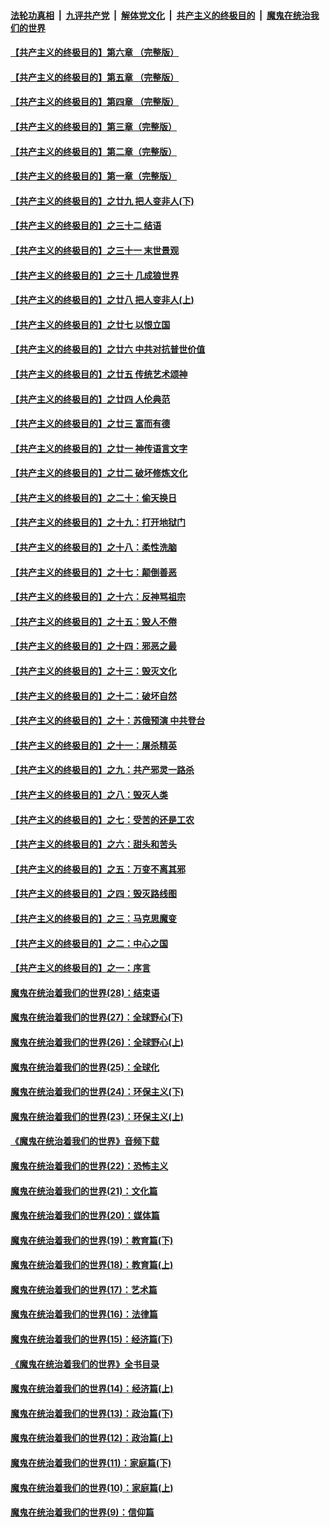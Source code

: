 

####  [法轮功真相](../../../../basic/blob/master/README.md?t=06111731) &nbsp;|&nbsp; [九评共产党](../../../../9ping.md/blob/master/README.md?t=06111731) &nbsp;|&nbsp; [解体党文化](../../../../jtdwh.md/blob/master/README.md?t=06111731)  &nbsp;|&nbsp; [共产主义的终极目的](../../../../gczydzjmd.md/blob/master/README.md?t=06111731) &nbsp;|&nbsp; [魔鬼在统治我们的世界](../../../../mgztzwmdsj.md/blob/master/README.md?t=06111731) 

#### [【共产主义的终极目的】第六章 （完整版）](../pages/nsc422/n11428913.md?t=06111731) 

#### [【共产主义的终极目的】第五章 （完整版）](../pages/nsc422/n11428912.md?t=06111731) 

#### [【共产主义的终极目的】第四章 （完整版）](../pages/nsc422/n11428907.md?t=06111731) 

#### [【共产主义的终极目的】第三章（完整版）](../pages/nsc422/n11428848.md?t=06111731) 

#### [【共产主义的终极目的】第二章（完整版）](../pages/nsc422/n11428831.md?t=06111731) 

#### [【共产主义的终极目的】第一章（完整版）](../pages/nsc422/n11417651.md?t=06111731) 

#### [【共产主义的终极目的】之廿九 把人变非人(下)](../pages/nsc422/n11344140.md?t=06111731) 

#### [【共产主义的终极目的】之三十二 结语](../pages/nsc422/n11360535.md?t=06111731) 

#### [【共产主义的终极目的】之三十一 末世景观](../pages/nsc422/n11351129.md?t=06111731) 

#### [【共产主义的终极目的】之三十 几成狼世界](../pages/nsc422/n11348280.md?t=06111731) 

#### [【共产主义的终极目的】之廿八 把人变非人(上)](../pages/nsc422/n11340492.md?t=06111731) 

#### [【共产主义的终极目的】之廿七 以恨立国](../pages/nsc422/n11336944.md?t=06111731) 

#### [【共产主义的终极目的】之廿六 中共对抗普世价值](../pages/nsc422/n11324785.md?t=06111731) 

#### [【共产主义的终极目的】之廿五 传统艺术颂神](../pages/nsc422/n11296396.md?t=06111731) 

#### [【共产主义的终极目的】之廿四 人伦典范](../pages/nsc422/n11296397.md?t=06111731) 

#### [【共产主义的终极目的】之廿三 富而有德](../pages/nsc422/n11283598.md?t=06111731) 

#### [【共产主义的终极目的】之廿一 神传语言文字](../pages/nsc422/n11263265.md?t=06111731) 

#### [【共产主义的终极目的】之廿二 破坏修炼文化](../pages/nsc422/n11245728.md?t=06111731) 

#### [【共产主义的终极目的】之二十：偷天换日](../pages/nsc422/n11238846.md?t=06111731) 

#### [【共产主义的终极目的】之十九：打开地狱门](../pages/nsc422/n11206376.md?t=06111731) 

#### [【共产主义的终极目的】之十八：柔性洗脑](../pages/nsc422/n11199994.md?t=06111731) 

#### [【共产主义的终极目的】之十七：颠倒善恶](../pages/nsc422/n11179782.md?t=06111731) 

#### [【共产主义的终极目的】之十六：反神骂祖宗](../pages/nsc422/n11166798.md?t=06111731) 

#### [【共产主义的终极目的】之十五：毁人不倦](../pages/nsc422/n11166792.md?t=06111731) 

#### [【共产主义的终极目的】之十四：邪恶之最](../pages/nsc422/n11150249.md?t=06111731) 

#### [【共产主义的终极目的】之十三：毁灭文化](../pages/nsc422/n11135227.md?t=06111731) 

#### [【共产主义的终极目的】之十二：破坏自然](../pages/nsc422/n11135214.md?t=06111731) 

#### [【共产主义的终极目的】之十：苏俄预演 中共登台](../pages/nsc422/n11118424.md?t=06111731) 

#### [【共产主义的终极目的】之十一：屠杀精英](../pages/nsc422/n11118442.md?t=06111731) 

#### [【共产主义的终极目的】之九：共产邪灵一路杀](../pages/nsc422/n11114139.md?t=06111731) 

#### [【共产主义的终极目的】之八：毁灭人类](../pages/nsc422/n11108503.md?t=06111731) 

#### [【共产主义的终极目的】之七：受苦的还是工农](../pages/nsc422/n11101809.md?t=06111731) 

#### [【共产主义的终极目的】之六：甜头和苦头](../pages/nsc422/n11096971.md?t=06111731) 

#### [【共产主义的终极目的】之五：万变不离其邪](../pages/nsc422/n11091285.md?t=06111731) 

#### [【共产主义的终极目的】之四：毁灭路线图](../pages/nsc422/n11086284.md?t=06111731) 

#### [【共产主义的终极目的】之三：马克思魔变](../pages/nsc422/n11061941.md?t=06111731) 

#### [【共产主义的终极目的】之二：中心之国](../pages/nsc422/n11047728.md?t=06111731) 

#### [【共产主义的终极目的】之一：序言](../pages/nsc422/n11086077.md?t=06111731) 

#### [魔鬼在统治着我们的世界(28)：结束语](../pages/nsc422/n10936246.md?t=06111731) 

#### [魔鬼在统治着我们的世界(27)：全球野心(下)](../pages/nsc422/n10928319.md?t=06111731) 

#### [魔鬼在统治着我们的世界(26)：全球野心(上)](../pages/nsc422/n10900318.md?t=06111731) 

#### [魔鬼在统治着我们的世界(25)：全球化](../pages/nsc422/n10788205.md?t=06111731) 

#### [魔鬼在统治着我们的世界(24)：环保主义(下)](../pages/nsc422/n10695307.md?t=06111731) 

#### [魔鬼在统治着我们的世界(23)：环保主义(上)](../pages/nsc422/n10688613.md?t=06111731) 

#### [《魔鬼在统治着我们的世界》音频下载](../pages/nsc422/n10635553.md?t=06111731) 

#### [魔鬼在统治着我们的世界(22)：恐怖主义](../pages/nsc422/n10614727.md?t=06111731) 

#### [魔鬼在统治着我们的世界(21)：文化篇](../pages/nsc422/n10597706.md?t=06111731) 

#### [魔鬼在统治着我们的世界(20)：媒体篇](../pages/nsc422/n10586579.md?t=06111731) 

#### [魔鬼在统治着我们的世界(19)：教育篇(下)](../pages/nsc422/n10564808.md?t=06111731) 

#### [魔鬼在统治着我们的世界(18)：教育篇(上)](../pages/nsc422/n10526970.md?t=06111731) 

#### [魔鬼在统治着我们的世界(17)：艺术篇](../pages/nsc422/n10499093.md?t=06111731) 

#### [魔鬼在统治着我们的世界(16)：法律篇](../pages/nsc422/n10485969.md?t=06111731) 

#### [魔鬼在统治着我们的世界(15)：经济篇(下)](../pages/nsc422/n10469975.md?t=06111731) 

#### [《魔鬼在统治着我们的世界》全书目录](../pages/nsc422/n10464261.md?t=06111731) 

#### [魔鬼在统治着我们的世界(14)：经济篇(上)](../pages/nsc422/n10457370.md?t=06111731) 

#### [魔鬼在统治着我们的世界(13)：政治篇(下)](../pages/nsc422/n10448270.md?t=06111731) 

#### [魔鬼在统治着我们的世界(12)：政治篇(上)](../pages/nsc422/n10444576.md?t=06111731) 

#### [魔鬼在统治着我们的世界(11)：家庭篇(下)](../pages/nsc422/n10440961.md?t=06111731) 

#### [魔鬼在统治着我们的世界(10)：家庭篇(上)](../pages/nsc422/n10435448.md?t=06111731) 

#### [魔鬼在统治着我们的世界(9)：信仰篇](../pages/nsc422/n10432159.md?t=06111731) 


